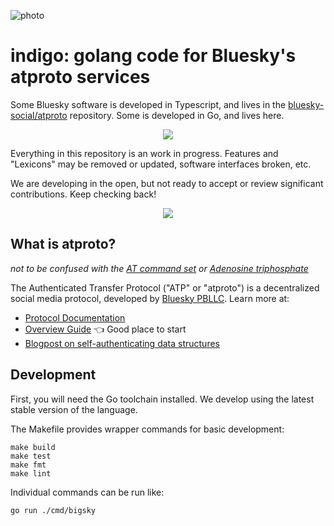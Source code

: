
![photo](https://static.bnewbold.net/tmp/indigo_serac.jpeg)

indigo: golang code for Bluesky's atproto services
==================================================

Some Bluesky software is developed in Typescript, and lives in the [bluesky-social/atproto](https://github.com/bluesky-social/atproto) repository. Some is developed in Go, and lives here.

<p align="center"><img src="https://static.bnewbold.net/tmp/under_construction_bar.gif" /></p>

Everything in this repository is an work in progress. Features and "Lexicons" may be removed or updated, software interfaces broken, etc.

We are developing in the open, but not ready to accept or review significant contributions. Keep checking back!

<p align="center"><img src="https://static.bnewbold.net/tmp/under_construction_bar.gif" /></p>


## What is atproto?

*not to be confused with the [AT command set](https://en.wikipedia.org/wiki/Hayes_command_set) or [Adenosine triphosphate](https://en.wikipedia.org/wiki/Adenosine_triphosphate)*

The Authenticated Transfer Protocol ("ATP" or "atproto") is a decentralized social media protocol, developed by [Bluesky PBLLC](https://blueskyweb.xyz). Learn more at:

- [Protocol Documentation](https://atproto.com/docs)
- [Overview Guide](https://atproto.com/guides/overview) 👈 Good place to start
- [Blogpost on self-authenticating data structures](https://blueskyweb.xyz/blog/3-6-2022-a-self-authenticating-social-protocol)


## Development

First, you will need the Go toolchain installed. We develop using the latest stable version of the language.

The Makefile provides wrapper commands for basic development:

    make build
    make test
    make fmt
    make lint

Individual commands can be run like:

    go run ./cmd/bigsky
